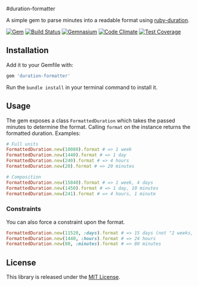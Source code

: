 #duration-formatter

A simple gem to parse minutes into a readable format using [ruby-duration](https://github.com/peleteiro/ruby-duration).

[![Gem](https://img.shields.io/gem/v/duration-formatter.svg?style=flat-square)](http://rubygems.org/gems/duration-formatter)
[![Build Status](https://img.shields.io/travis/richardvenneman/duration-formatter/master.svg?style=flat-square)](https://travis-ci.org/richardvenneman/duration-formatter)
[![Gemnasium](https://img.shields.io/gemnasium/richardvenneman/duration-formatter.svg?style=flat-square)](https://gemnasium.com/richardvenneman/duration-formatter)
[![Code Climate](https://img.shields.io/codeclimate/github/richardvenneman/duration-formatter.svg?style=flat-square)](https://codeclimate.com/github/richardvenneman/duration-formatter)
[![Test Coverage](https://img.shields.io/codeclimate/coverage/github/richardvenneman/duration-formatter.svg?style=flat-square)](https://codeclimate.com/github/richardvenneman/duration-formatter/coverage)

## Installation

Add it to your Gemfile with:

```ruby
gem 'duration-formatter'
```

Run the `bundle install` in your terminal command to install it.

## Usage

The gem exposes a class `FormattedDuration` which takes the passed minutes to determine the format. Calling `format` on the instance  returns the formatted duration. Examples:

```ruby
# Full units
FormattedDuration.new(10080).format # => 1 week
FormattedDuration.new(1440).format # => 1 day
FormattedDuration.new(240).format # => 4 hours
FormattedDuration.new(20).format # => 20 minutes

# Composition
FormattedDuration.new(15840).format # => 1 week, 4 days
FormattedDuration.new(1450).format # => 1 day, 10 minutes
FormattedDuration.new(241).format # => 4 hours, 1 minute
```

### Constraints

You can also force a constraint upon the format.

```ruby
FormattedDuration.new(11520, :days).format # => 15 days (not "2 weeks, 1 day")
FormattedDuration.new(1440, :hours).format # => 24 hours
FormattedDuration.new(80, :minutes).format # => 80 minutes
```

## License

This library is released under the [MIT License](http://www.opensource.org/licenses/MIT).
